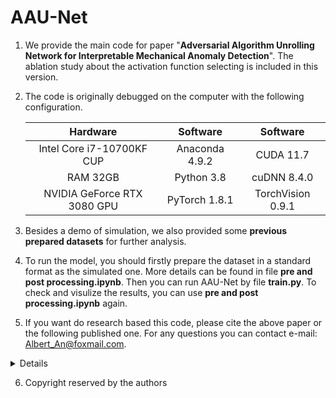 # AAU-Net

1. We provide the main code for paper "**Adversarial Algorithm Unrolling Network for Interpretable Mechanical Anomaly Detection**". The ablation study about the activation function selecting is included in this version. 

   

2. The code is originally debugged on the computer with the following configuration.

   |          Hardware           |    Software    |     Software      |
   | :-------------------------: | :------------: | :---------------: |
   |  Intel Core i7-10700KF CUP  | Anaconda 4.9.2 |     CUDA 11.7     |
   |          RAM 32GB           |   Python 3.8   |    cuDNN 8.4.0    |
   | NVIDIA GeForce RTX 3080 GPU | PyTorch 1.8.1  | TorchVision 0.9.1 |



3. Besides a demo of simulation, we also provided some **previous prepared datasets** for further analysis.

   

4. To run the model, you should firstly prepare the dataset in a standard format as the simulated one. More details can be found in file **pre and post processing.ipynb**. Then you can run AAU-Net by file **train.py**. To check and visulize the results, you can use **pre and post processing.ipynb** again. 

   

5. If you want do research based this code, please cite the above paper or the following published one. For any questions you can contact e-mail: Albert_An@foxmail.com. 
<details>
   ```latex
   @article{an2022interpretable,
   	title={Interpretable Neural Network via Algorithm Unrolling for Mechanical Fault Diagnosis},
   	author={An, Botao and Wang, Shibin and Zhao, Zhibin and Qin, Fuhua and Yan, Ruqiang and Chen, Xuefeng},
   	journal={IEEE Transactions on Instrumentation and Measurement},
   	volume={71},
   	pages={1--11},
   	year={2022},
   	publisher={IEEE}
   }
   ```
</details>
   
6. Copyright reserved by the authors

